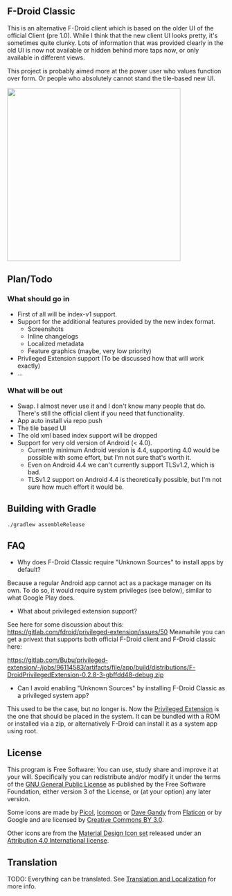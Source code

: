 ## F-Droid Classic

This is an alternative F-Droid client which is based on the older UI of the official Client (pre 1.0).
While I think that the new client UI looks pretty, it's sometimes quite clunky.
Lots of information that was provided clearly in the old UI is now not available or hidden behind more taps now, or only available in different views.

This project is probably aimed more at the power user who values function over form. Or people who absolutely cannot stand the tile-based new UI.

<img src="https://gitlab.com/Bubu/fdroidclassic/raw/master/screenshots/screenshot.png?inline=false"  width="400">

## Plan/Todo

### What should go in

* First of all will be index-v1 support.
* Support for the additional features provided by the new index format.
  * Screenshots
  * Inline changelogs
  * Localized metadata
  * Feature graphics (maybe, very low priority)
* Privileged Extension support (To be discussed how that will work exactly)
* ...

### What will be out

* Swap. I almost never use it and I don't know many people that do. There's still the official client if you need that functionality.
* App auto install via repo push
* The tile based UI
* The old xml based index support will be dropped
* Support for very old version of Android (< 4.0).
  * Currently minimum Android version is 4.4, supporting 4.0 would be possible with some effort, but I'm not sure that's worth it.
  * Even on Android 4.4 we can't currently support TLSv1.2, which is bad.
  * TLSv1.2 support on Android 4.4 is theoretically possible, but I'm not sure how much effort it would be.


## Building with Gradle

    ./gradlew assembleRelease

## FAQ

* Why does F-Droid Classic require "Unknown Sources" to install apps by default?

Because a regular Android app cannot act as a package manager on its
own. To do so, it would require system privileges (see below), similar
to what Google Play does.

* What about privileged extension support?

See here for some discussion about this: https://gitlab.com/fdroid/privileged-extension/issues/50
Meanwhile you can get a privext that supports both official F-Droid client and F-Droid classic here:

https://gitlab.com/Bubu/privileged-extension/-/jobs/96114583/artifacts/file/app/build/distributions/F-DroidPrivilegedExtension-0.2.8-3-gbffdd48-debug.zip

* Can I avoid enabling "Unknown Sources" by installing F-Droid Classic as a
  privileged system app?

This used to be the case, but no longer is. Now the [Privileged
Extension](https://gitlab.com/fdroid/privileged-extension) is the one that should be placed in
the system. It can be bundled with a ROM or installed via a zip, or
alternatively F-Droid can install it as a system app using root.

## License

This program is Free Software: You can use, study share and improve it at your
will. Specifically you can redistribute and/or modify it under the terms of the
[GNU General Public License](https://www.gnu.org/licenses/gpl.html) as
published by the Free Software Foundation, either version 3 of the License, or
(at your option) any later version.

Some icons are made by [Picol](http://www.flaticon.com/authors/picol),
[Icomoon](http://www.flaticon.com/authors/icomoon) or
[Dave Gandy](http://www.flaticon.com/authors/dave-gandy) from
[Flaticon](http://www.flaticon.com) or by Google and are licensed by
[Creative Commons BY 3.0](https://creativecommons.org/licenses/by/3.0/).

Other icons are from the
[Material Design Icon set](https://github.com/google/material-design-icons)
released under an
[Attribution 4.0 International license](https://creativecommons.org/licenses/by/4.0/).


## Translation

TODO:
Everything can be translated.  See
[Translation and Localization](https://f-droid.org/docs/Translation_and_Localization)
for more info.
